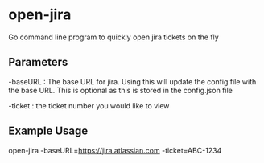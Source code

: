 # open-jira
Go command line program to quickly open jira tickets on the fly

## Parameters
-baseURL : The base URL for jira.  Using this will update the config file with the base URL.  This is optional as this is stored in the config.json file

-ticket : the ticket number you would like to view

## Example Usage
open-jira -baseURL=https://jira.atlassian.com -ticket=ABC-1234

